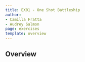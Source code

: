 ```yaml
---
title: EX01 - One Shot Battleship
author:
- Camilla Fratta
- Audrey Salmon
page: exercises
template: overview
---
```


## Overview